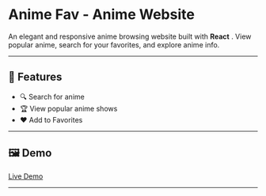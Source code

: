 # Anime Fav - Anime Website

An elegant and responsive anime browsing website built with **React** . View popular anime, search for your favorites, and explore anime info.

---

## 🚀 Features

- 🔍 Search for anime
- 🏆 View popular anime shows
- ❤️ Add to Favorites

---

## 🖼️ Demo

[Live Demo](https://ani-fav.netlify.app)  

---
